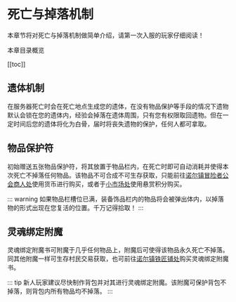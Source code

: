 # 死亡与掉落机制

本章节将对死亡与掉落机制做简单介绍，请第一次入服的玩家仔细阅读！

本章目录概览

[[toc]]

## 遗体机制

在服务器死亡时会在死亡地点生成您的遗体，在没有物品保护等手段的情况下遗物默认会锁在您的遗体内，经验会掉落在遗体周围，只有您有权限取回遗物。但在一定时间后您的遗体将化为白骨，届时将丧失遗物的保护，任何人都可拿取。

## 物品保护符

初始赠送五张物品保护符，将其放置于物品栏内，在死亡时即可自动消耗并使得本次死亡不掉落任何物品。该物品不可合成不可生存获取，只能前往[诺尔镇冒险者公会商人处](/town.md)使用货币进行购买，或者于[小市场处](/eco.md)使用悬赏积分购买。

::: warning
如果物品栏槽位已满，装备饰品栏内的物品将会被弹出体内，以掉落物的形式出现在您复活的位置。千万记得拾取！
:::

## 灵魂绑定附魔

灵魂绑定附魔书可附魔于几乎任何物品上，附魔后可使得该物品永久死亡不掉落。同其他附魔一样可生存村民交易获取，也可前往[诺尔镇铁匠铺处](/town.md)购买灵魂绑定附魔书。

::: tip
新人玩家建议尽快制作背包并对其进行灵魂绑定附魔。该附魔可保护背包不掉落，则背包内所有物品均不掉落。
:::